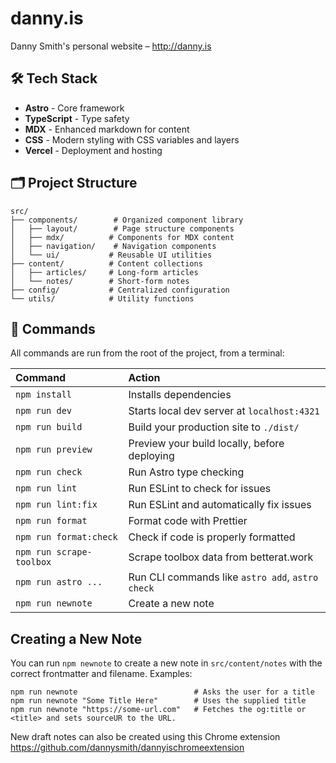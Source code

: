 # danny.is

Danny Smith's personal website – http://danny.is

## 🛠️ Tech Stack

- **Astro** - Core framework
- **TypeScript** - Type safety
- **MDX** - Enhanced markdown for content
- **CSS** - Modern styling with CSS variables and layers
- **Vercel** - Deployment and hosting

## 🗂️ Project Structure

```
src/
├── components/        # Organized component library
│   ├── layout/        # Page structure components
│   ├── mdx/          # Components for MDX content
│   ├── navigation/    # Navigation components
│   └── ui/           # Reusable UI utilities
├── content/          # Content collections
│   ├── articles/     # Long-form articles
│   └── notes/        # Short-form notes
├── config/           # Centralized configuration
└── utils/            # Utility functions
```

## 🧞 Commands

All commands are run from the root of the project, from a terminal:

| Command                  | Action                                           |
| :----------------------- | :----------------------------------------------- |
| `npm install`            | Installs dependencies                            |
| `npm run dev`            | Starts local dev server at `localhost:4321`      |
| `npm run build`          | Build your production site to `./dist/`          |
| `npm run preview`        | Preview your build locally, before deploying     |
| `npm run check`          | Run Astro type checking                          |
| `npm run lint`           | Run ESLint to check for issues                   |
| `npm run lint:fix`       | Run ESLint and automatically fix issues          |
| `npm run format`         | Format code with Prettier                        |
| `npm run format:check`   | Check if code is properly formatted              |
| `npm run scrape-toolbox` | Scrape toolbox data from betterat.work           |
| `npm run astro ...`      | Run CLI commands like `astro add`, `astro check` |
| `npm run newnote`        | Create a new note                                |

## Creating a New Note

You can run `npm newnote` to create a new note in `src/content/notes` with the correct frontmatter and filename. Examples:

```shell
npm run newnote                          # Asks the user for a title
npm run newnote "Some Title Here"        # Uses the supplied title
npm run newnote "https://some-url.com"   # Fetches the og:title or <title> and sets sourceUR to the URL.
```

New draft notes can also be created using this Chrome extension https://github.com/dannysmith/dannyischromeextension
